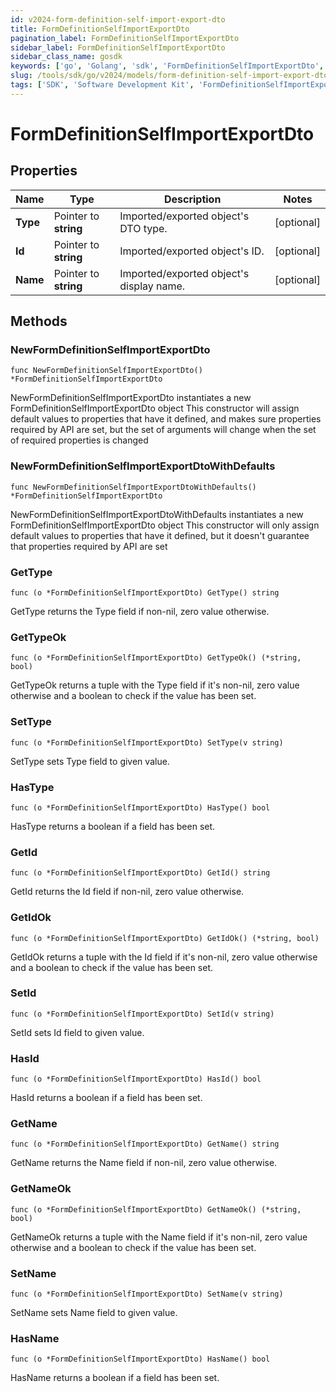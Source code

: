 ```yaml
---
id: v2024-form-definition-self-import-export-dto
title: FormDefinitionSelfImportExportDto
pagination_label: FormDefinitionSelfImportExportDto
sidebar_label: FormDefinitionSelfImportExportDto
sidebar_class_name: gosdk
keywords: ['go', 'Golang', 'sdk', 'FormDefinitionSelfImportExportDto', 'V2024FormDefinitionSelfImportExportDto'] 
slug: /tools/sdk/go/v2024/models/form-definition-self-import-export-dto
tags: ['SDK', 'Software Development Kit', 'FormDefinitionSelfImportExportDto', 'V2024FormDefinitionSelfImportExportDto']
---
```


# FormDefinitionSelfImportExportDto

## Properties

Name | Type | Description | Notes
------------ | ------------- | ------------- | -------------
**Type** | Pointer to **string** | Imported/exported object&#39;s DTO type. | [optional] 
**Id** | Pointer to **string** | Imported/exported object&#39;s ID. | [optional] 
**Name** | Pointer to **string** | Imported/exported object&#39;s display name. | [optional] 

## Methods

### NewFormDefinitionSelfImportExportDto

`func NewFormDefinitionSelfImportExportDto() *FormDefinitionSelfImportExportDto`

NewFormDefinitionSelfImportExportDto instantiates a new FormDefinitionSelfImportExportDto object
This constructor will assign default values to properties that have it defined,
and makes sure properties required by API are set, but the set of arguments
will change when the set of required properties is changed

### NewFormDefinitionSelfImportExportDtoWithDefaults

`func NewFormDefinitionSelfImportExportDtoWithDefaults() *FormDefinitionSelfImportExportDto`

NewFormDefinitionSelfImportExportDtoWithDefaults instantiates a new FormDefinitionSelfImportExportDto object
This constructor will only assign default values to properties that have it defined,
but it doesn't guarantee that properties required by API are set

### GetType

`func (o *FormDefinitionSelfImportExportDto) GetType() string`

GetType returns the Type field if non-nil, zero value otherwise.

### GetTypeOk

`func (o *FormDefinitionSelfImportExportDto) GetTypeOk() (*string, bool)`

GetTypeOk returns a tuple with the Type field if it's non-nil, zero value otherwise
and a boolean to check if the value has been set.

### SetType

`func (o *FormDefinitionSelfImportExportDto) SetType(v string)`

SetType sets Type field to given value.

### HasType

`func (o *FormDefinitionSelfImportExportDto) HasType() bool`

HasType returns a boolean if a field has been set.

### GetId

`func (o *FormDefinitionSelfImportExportDto) GetId() string`

GetId returns the Id field if non-nil, zero value otherwise.

### GetIdOk

`func (o *FormDefinitionSelfImportExportDto) GetIdOk() (*string, bool)`

GetIdOk returns a tuple with the Id field if it's non-nil, zero value otherwise
and a boolean to check if the value has been set.

### SetId

`func (o *FormDefinitionSelfImportExportDto) SetId(v string)`

SetId sets Id field to given value.

### HasId

`func (o *FormDefinitionSelfImportExportDto) HasId() bool`

HasId returns a boolean if a field has been set.

### GetName

`func (o *FormDefinitionSelfImportExportDto) GetName() string`

GetName returns the Name field if non-nil, zero value otherwise.

### GetNameOk

`func (o *FormDefinitionSelfImportExportDto) GetNameOk() (*string, bool)`

GetNameOk returns a tuple with the Name field if it's non-nil, zero value otherwise
and a boolean to check if the value has been set.

### SetName

`func (o *FormDefinitionSelfImportExportDto) SetName(v string)`

SetName sets Name field to given value.

### HasName

`func (o *FormDefinitionSelfImportExportDto) HasName() bool`

HasName returns a boolean if a field has been set.


